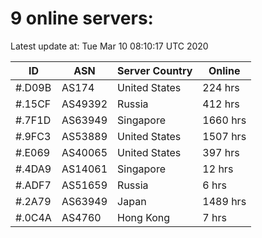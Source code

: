 # 9 online servers:

Latest update at: Tue Mar 10 08:10:17 UTC 2020

| ID | ASN | Server Country | Online |
| -- | --- | -------------- | ------ |
| #.D09B | AS174 | United States | 224 hrs |
| #.15CF | AS49392 | Russia | 412 hrs |
| #.7F1D | AS63949 | Singapore | 1660 hrs |
| #.9FC3 | AS53889 | United States | 1507 hrs |
| #.E069 | AS40065 | United States | 397 hrs |
| #.4DA9 | AS14061 | Singapore | 12 hrs |
| #.ADF7 | AS51659 | Russia | 6 hrs |
| #.2A79 | AS63949 | Japan | 1489 hrs |
| #.0C4A | AS4760 | Hong Kong | 7 hrs |

